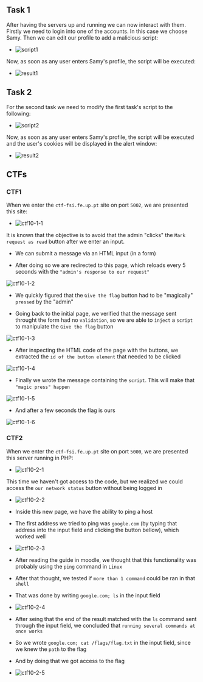 ## Task 1
After having the servers up and running we can now interact with them. 
Firstly we need to login into one of the accounts. In this case we choose Samy.
Then we can edit our profile to add a malicious script:
- ![script1](/Images/Week10/Task1-script.PNG "script1")

Now, as soon as any user enters Samy's profile, the script will be executed:
- ![result1](/Images/Week10/Task1-result.PNG "result1")

## Task 2
For the second task we need to modify the first task's script to the following:
- ![script2](/Images/Week10/Task2-script.PNG "script2")

Now, as soon as any user enters Samy's profile, the script will be executed and the user's cookies will be displayed in the alert window:
- ![result2](/Images/Week10/Task2-result.PNG "result2")

## CTFs

### CTF1


When we enter the `ctf-fsi.fe.up.pt` site on port `5002`, we are presented this site:

- ![ctf10-1-1](/Images/Week10/ctf10-1-1.png "ctf10-1-1")

It is known that the objective is to avoid that the admin "clicks" the `Mark request as read` button after we enter an input. 

- We can submit a message via an HTML input (in a form)

- After doing so we are redirected to this page, which reloads every 5 seconds with the `"admin's response to our request"`

![ctf10-1-2](/Images/Week10/ctf-10-1-2.png "ctf10-1-2")

- We quickly figured that the `Give the flag` button had to be "magically" `pressed` by the "admin" 

- Going back to the initial page, we verified that the message sent throught the form had no `validation`, so we are able to `inject` a `script` to manipulate the `Give the flag` button

![ctf10-1-3](/Images/Week10/ctf-10-1-3.png "ctf10-1-3")


- After inspecting the HTML code of the page with the buttons, we extracted the `id of the button element` that needed to be clicked

![ctf10-1-4](/Images/Week10/ctf-10-1-4.png "ctf10-1-4")

- Finally we wrote the message containing the `script`. This will make that `"magic press" happen`  

![ctf10-1-5](/Images/Week10/ctf-10-1-5.png "ctf10-1-5")

- And after a few seconds the flag is ours

![ctf10-1-6](/Images/Week10/ctf-10-1-6.png "ctf10-1-6")

### CTF2

When we enter the `ctf-fsi.fe.up.pt` site on port `5000`, we are presented this server running in PHP:

- ![ctf10-2-1](/Images/Week10/ctf-10-2-1.png "ctf10-2-1")

This time we haven't got access to the code, but we realized we could access the `our network status` button without being logged in

- ![ctf10-2-2](/Images/Week10/ctf-10-2-2.png "ctf10-2-2")

- Inside this new page, we have the ability to ping a host
- The first address we tried to ping was `google.com` (by typing that address into the input field and clicking the button bellow), which worked well

- ![ctf10-2-3](/Images/Week10/ctf-10-2-3.png "ctf10-2-3")

- After reading the guide in moodle, we thought that this functionality was probably using the `ping` command in `Linux`

- After that thought, we tested if `more than 1 command` could be ran in that `shell`

- That was done by writing `google.com; ls` in the input field

- ![ctf10-2-4](/Images/Week10/ctf-10-2-4.png "ctf10-2-4")

- After seing that the end of the result matched with the `ls` command sent through the input field, we concluded that `running several commands at once works`

- So we wrote `google.com; cat /flags/flag.txt` in the input field, since we knew the `path` to the flag

- And by doing that we got access to the flag

- ![ctf10-2-5](/Images/Week10/ctf-10-2-5.png "ctf10-2-5")







